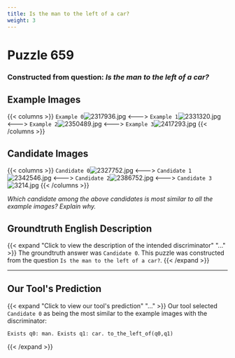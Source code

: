 ```yaml
---
title: Is the man to the left of a car?
weight: 3
---
```


# Puzzle 659
### Constructed from question: _Is the man to the left of a car?_


## Example Images
{{< columns >}}
`Example 0`![2317936.jpg](/gqa_images/2317936.jpg)
<--->
`Example 1`![2331320.jpg](/gqa_images/2331320.jpg)
<--->
`Example 2`![2350489.jpg](/gqa_images/2350489.jpg)
<--->
`Example 3`![2417293.jpg](/gqa_images/2417293.jpg)
{{< /columns >}}

## Candidate Images
{{< columns >}}
`Candidate 0`![2327752.jpg](/gqa_images/2327752.jpg)
<--->
`Candidate 1`![2342546.jpg](/gqa_images/2342546.jpg)
<--->
`Candidate 2`![2386752.jpg](/gqa_images/2386752.jpg)
<--->
`Candidate 3`![3214.jpg](/gqa_images/3214.jpg)
{{< /columns >}}

*Which candidate among the above candidates is most similar to all the example images? Explain why.*

## Groundtruth English Description

{{< expand "Click to view the description of the intended discriminator" "..." >}}
The groundtruth answer was `Candidate 0`. This puzzle was constructed from the question `Is the man to the left of a car?`.
{{< /expand >}}

---

## Our Tool's Prediction

{{< expand "Click to view our tool's prediction" "..." >}}
Our tool selected `Candidate 0` as being the most similar to the example images with the discriminator:
```plaintext
Exists q0: man. Exists q1: car. to_the_left_of(q0,q1)
```
{{< /expand >}}
